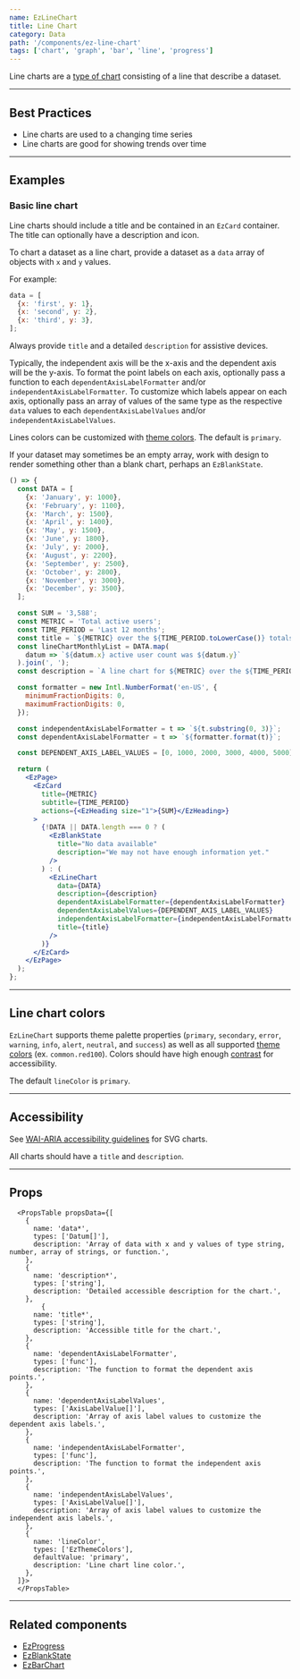 ```yaml
---
name: EzLineChart
title: Line Chart
category: Data
path: '/components/ez-line-chart'
tags: ['chart', 'graph', 'bar', 'line', 'progress']
---
```


Line charts are a [type of chart](https://help.flourish.studio/article/25-line-bar-and-pie-charts) consisting of a line that describe a dataset.

---

## Best Practices

- Line charts are used to a changing time series
- Line charts are good for showing trends over time

---

## Examples

### Basic line chart

Line charts should include a title and be contained in an `EzCard` container. The title can optionally have a description and icon.

To chart a dataset as a line chart, provide a dataset as a `data` array of objects with `x` and `y` values. 

For example:

```js
data = [
  {x: 'first', y: 1},
  {x: 'second', y: 2},
  {x: 'third', y: 3},
];
```

Always provide `title` and a detailed `description` for assistive devices.

Typically, the independent axis will be the x-axis and the dependent axis will be the y-axis. To format the point labels on each axis, optionally pass a function to each `dependentAxisLabelFormatter` and/or `independentAxisLabelFormatter`. To customize which labels appear on each axis, optionally pass an array of values of the same type as the respective `data` values to each `dependentAxisLabelValues` and/or `independentAxisLabelValues`.

Lines colors can be customized with [theme colors](/guides/theming/#colors). The default is `primary`.

If your dataset may sometimes be an empty array, work with design to render something other than a blank chart, perhaps an `EzBlankState`.

```jsx
() => {
  const DATA = [
    {x: 'January', y: 1000},
    {x: 'February', y: 1100},
    {x: 'March', y: 1500},
    {x: 'April', y: 1400},
    {x: 'May', y: 1500},
    {x: 'June', y: 1800},
    {x: 'July', y: 2000},
    {x: 'August', y: 2200},
    {x: 'September', y: 2500},
    {x: 'October', y: 2800},
    {x: 'November', y: 3000},
    {x: 'December', y: 3500},
  ];

  const SUM = '3,588';
  const METRIC = 'Total active users';
  const TIME_PERIOD = 'Last 12 months';
  const title = `${METRIC} over the ${TIME_PERIOD.toLowerCase()} totals ${SUM} users.`;
  const lineChartMonthlyList = DATA.map(
    datum => `${datum.x} active user count was ${datum.y}`
  ).join(', ');
  const description = `A line chart for ${METRIC} over the ${TIME_PERIOD.toLowerCase()} totalling ${SUM}. Active users for each month is as follows: ${lineChartMonthlyList}.`;

  const formatter = new Intl.NumberFormat('en-US', {
    minimumFractionDigits: 0,
    maximumFractionDigits: 0,
  });

  const independentAxisLabelFormatter = t => `${t.substring(0, 3)}`;
  const dependentAxisLabelFormatter = t => `${formatter.format(t)}`;

  const DEPENDENT_AXIS_LABEL_VALUES = [0, 1000, 2000, 3000, 4000, 5000];

  return (
    <EzPage>
      <EzCard
        title={METRIC}
        subtitle={TIME_PERIOD}
        actions={<EzHeading size="1">{SUM}</EzHeading>}
      >
        {!DATA || DATA.length === 0 ? (
          <EzBlankState
            title="No data available"
            description="We may not have enough information yet."
          />
        ) : (
          <EzLineChart
            data={DATA}
            description={description}
            dependentAxisLabelFormatter={dependentAxisLabelFormatter}
            dependentAxisLabelValues={DEPENDENT_AXIS_LABEL_VALUES}
            independentAxisLabelFormatter={independentAxisLabelFormatter}
            title={title}
          />
        )}
      </EzCard>
    </EzPage>
  );
};
```

---

## Line chart colors

`EzLineChart` supports theme palette properties (`primary`, `secondary`, `error`, `warning`, `info`, `alert`, `neutral`, and `success`) as well as all supported [theme colors](/guides/theming/#colors) (ex. `common.red100`). Colors should have high enough [contrast](https://webaim.org/resources/contrastchecker/) for accessibility.

The default `lineColor` is `primary`.

---

## Accessibility

See [WAI-ARIA accessibility guidelines](https://www.w3.org/TR/2000/NOTE-SVG-access-20000807/#Equivalent) for SVG charts.

All charts should have a `title` and `description`.

---

## Props

```jsx-hide-controls
  <PropsTable propsData={[
    {
      name: 'data*',
      types: ['Datum[]'],
      description: 'Array of data with x and y values of type string, number, array of strings, or function.',
    },
    {
      name: 'description*',
      types: ['string'],
      description: 'Detailed accessible description for the chart.',
    },
        {
      name: 'title*',
      types: ['string'],
      description: 'Accessible title for the chart.',
    },
    {
      name: 'dependentAxisLabelFormatter',
      types: ['func'],
      description: 'The function to format the dependent axis points.',
    },
    {
      name: 'dependentAxisLabelValues',
      types: ['AxisLabelValue[]'],
      description: 'Array of axis label values to customize the dependent axis labels.',
    },
    {
      name: 'independentAxisLabelFormatter',
      types: ['func'],
      description: 'The function to format the independent axis points.',
    },
    {
      name: 'independentAxisLabelValues',
      types: ['AxisLabelValue[]'],
      description: 'Array of axis label values to customize the independent axis labels.',
    },
    {
      name: 'lineColor',
      types: ['EzThemeColors'],
      defaultValue: 'primary',
      description: 'Line chart line color.',
    },
  ]}>
  </PropsTable>
```

---

## Related components

- [EzProgress](/components/ez-progress)
- [EzBlankState](/components/ez-blank-state)
- [EzBarChart](/components/ez-bar-chart)

